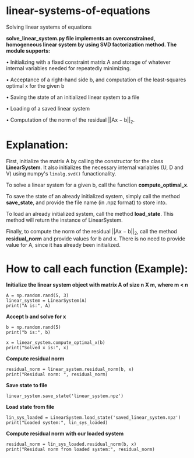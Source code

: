 # linear-systems-of-equations
Solving linear systems of equations

__solve_linear_system.py file implements an overconstrained, homogeneous linear system by using SVD factorization method. The module supports:__        

• Initializing with a fixed constraint matrix A and storage of whatever internal variables needed for repeatedly minimizing.    

• Acceptance of a right-hand side b, and computation of the least-squares optimal x for the given b   

• Saving the state of an initialized linear system to a file   

• Loading of a saved linear system   

• Computation of the norm of the residual ||Ax − b||<sub>2</sub>.    
   
   
# Explanation:   
  
First, initialize the matrix A by calling the constructor for the class **LinearSystem**. It also initializes the necessary internal variables (U, D and V) using numpy's ```linalg.svd()``` funactionality.   

To solve a linear system for a given b, call the function **compute_optimal_x**.    

To save the state of an already initialized system, simply call the method **save_state**, and provide the file name (in .npz format) to store into.     

To load an already initialized system, call the method **load_state**. This method will return the instance of LinearSystem.   

Finally, to compute the norm of the residual ||Ax − b||<sub>2</sub>, call the method **residual_norm** and provide values for b and x. There is no need to provide value for A, since it has already been initialized.   

     
# How to call each function (Example):      
   
**Initialize the linear system object with matrix A of size n X m, where m < n**      
```
A = np.random.rand(5, 3)   
linear_system = LinearSystem(A)   
print("A is:", A)   
```
   
**Accept b and solve for x**
```
b = np.random.rand(5)     
print("b is:", b)     
  
x = linear_system.compute_optimal_x(b)   
print("Solved x is:", x)      
```
   
**Compute residual norm**   
```
residual_norm = linear_system.residual_norm(b, x)   
print("Residual norm: ", residual_norm)   
```

**Save state to file**
```
linear_system.save_state('linear_system.npz')   
```
   
**Load state from file**   
```
lin_sys_loaded = LinearSystem.load_state('saved_linear_system.npz')     
print("Loaded system:", lin_sys_loaded)     
```
   
**Compute residual norm with our loaded system**
```
residual_norm = lin_sys_loaded.residual_norm(b, x)
print("Residual norm from loaded system:", residual_norm)   
```
